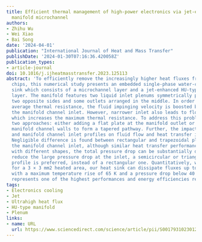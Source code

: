 ```yaml
---
title: Efficient thermal management of high-power electronics via jet-enhanced HU-type
  manifold microchannel
authors:
- Zhihu Wu
- Wei Xiao
- Bai Song
date: '2024-04-01'
publication: "International Journal of Heat and Mass Transfer"
publishDate: '2024-01-30T07:16:36.420058Z'
publication_types:
- article-journal
doi: 10.1016/j.ijheatmasstransfer.2023.125113
abstract: 'To efficiently remove the increasingly higher heat fluxes from electronic
  chips, this numerical study presents an embedded single-phase water-cooled heat
  sink which consists of a microchannel layer and a jet-enhanced HU-type manifold
  layer. The manifold features two liquid inlet plenums symmetrically positioned on
  two opposite sides and some outlets arranged in the middle. In order to reduce the
  average thermal resistance, the fluid impinging velocity is boosted by narrowing
  the manifold channel inlet. However, narrower inlet also leads to flow maldistribution
  which increases the maximum thermal resistance. To address this problem, we demonstrate
  two approaches: either adding a flat plate at the manifold outlet or adjusting the
  manifold channel walls to form a tapered pathway. Further, the impact of the plenum
  and manifold channel inlet profiles on fluid flow and heat transfer is investigated.
  Negligible difference is found between rectangular and trapezoidal plenums. As to
  the manifold channel inlet, although similar heat transfer performance is obtained
  with different shapes, the total pressure drop can be substantially different. To
  reduce the large pressure drop at the inlet, a semicircular or triangular inlet
  profile is preferred, instead of a rectangular one. Quantitatively, we show that
  for a 3 × 3 mm2 heated area, our heat sink can dissipate fluxes up to 2000 W cm−2
  with a maximum temperature rise of 65 K and a pressure drop below 40 kPa, which
  represents one of the highest performances and energy efficiencies reported to date.'
tags:
- Electronics cooling
- Jet
- Ultrahigh heat flux
- HU-type manifold
- Plenum
links:
- name: URL
  url: https://www.sciencedirect.com/science/article/pii/S0017931023012589
---
```

